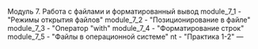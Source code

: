 Модуль 7. Работа с файлами и форматированный вывод
module_7_1 - "Режимы открытия файлов"
module_7_2 - "Позиционирование в файле"
module_7_3 - "Оператор "with"
module_7_4 - "Форматирование строк"
module_7_5 - "Файлы в операционной системе"
nt - "Практика 1-2"
—

